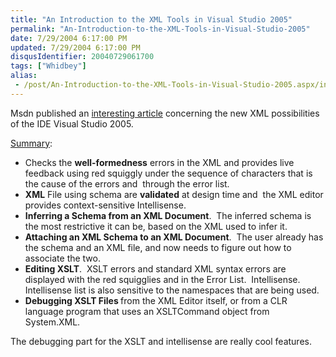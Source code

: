 ```yaml
---
title: "An Introduction to the XML Tools in Visual Studio 2005"
permalink: "An-Introduction-to-the-XML-Tools-in-Visual-Studio-2005"
date: 7/29/2004 6:17:00 PM
updated: 7/29/2004 6:17:00 PM
disqusIdentifier: 20040729061700
tags: ["Whidbey"]
alias:
 - /post/An-Introduction-to-the-XML-Tools-in-Visual-Studio-2005.aspx/index.html
---
```

Msdn published an [interesting article](http://msdn.microsoft.com/XML/BuildingXML/XMLinNETFramework/default.aspx?pull=/library/en-us/dnxmlnet/html/xmltools.asp) concerning the new XML possibilities of the IDE Visual Studio 2005.

<u>Summary</u>:
<!-- more -->

<ul>
<li>Checks the <strong>well-formedness</strong> errors in the XML and provides live feedback using red squiggly under the sequence of characters that is the cause of the errors and  through the error list.</li>
<li><strong>XML</strong> File using schema are <strong>validated</strong> at design time and  the XML editor provides context-sensitive Intellisense.</li>
<li><strong>Inferring a Schema from an XML Document</strong>.  The inferred schema is the most restrictive it can be, based on the XML used to infer it.</li>
<li><strong>Attaching an XML Schema to an XML Document</strong>.  The user already has the schema and an XML file, and now needs to figure out how to associate the two.</li>
<li><strong>Editing XSLT</strong>.  XSLT errors and standard XML syntax errors are displayed with the red squigglies and in the Error List.  Intellisense. Intellisense list is also sensitive to the namespaces that are being used. </li>
<li><strong>Debugging XSLT Files </strong>from the XML Editor itself, or from a CLR language program that uses an XSLTCommand object from System.XML.</li></ul>


The debugging part for the XSLT and intellisense are really cool features.
